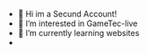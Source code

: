 - 👋 Hi im a Secund Account!
- 👀 I’m interested in GameTec-live
- 🌱 I’m currently learning websites
-

<!---
The-Fuzzy-Network/The-Fuzzy-Network is a ✨ special ✨ repository because its `README.md` (this file) appears on your GitHub profile.
You can click the Preview link to take a look at your changes.
--->
